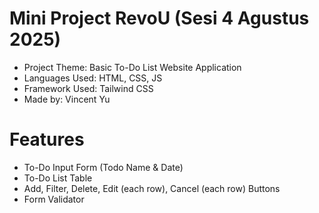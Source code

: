 # Mini Project RevoU (Sesi 4 Agustus 2025)
- Project Theme: Basic To-Do List Website Application
- Languages Used: HTML, CSS, JS
- Framework Used: Tailwind CSS
- Made by: Vincent Yu

# Features
- To-Do Input Form (Todo Name & Date)
- To-Do List Table
- Add, Filter, Delete, Edit (each row), Cancel (each row) Buttons
- Form Validator
